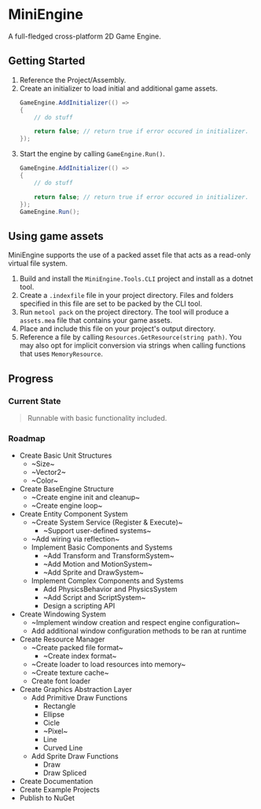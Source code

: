 # MiniEngine
A full-fledged cross-platform 2D Game Engine.

## Getting Started
1. Reference the Project/Assembly.
1. Create an initializer to load initial and additional game assets.
   ```csharp
   GameEngine.AddInitializer(() =>
   {
       // do stuff

       return false; // return true if error occured in initializer.
   });
   ```
1. Start the engine by calling `GameEngine.Run()`.
   ```csharp
   GameEngine.AddInitializer(() =>
   {
       // do stuff

       return false; // return true if error occured in initializer.
   });
   GameEngine.Run();
   ```

## Using game assets
MiniEngine supports the use of a packed asset file that acts as a read-only virtual file system.
1. Build and install the `MiniEngine.Tools.CLI` project and install as a dotnet tool.
1. Create a `.indexfile` file in your project directory. Files and folders specified in this file are set to be packed by the CLI tool.
1. Run `metool pack` on the project directory. The tool will produce a `assets.mea` file that contains your game assets.
1. Place and include this file on your project's output directory.
1. Reference a file by calling `Resources.GetResource(string path)`. You may also opt for implicit conversion via strings when calling functions that uses `MemoryResource`.

## Progress
### Current State
> Runnable with basic functionality included.

### Roadmap
- Create Basic Unit Structures
  - ~Size~
  - ~Vector2~
  - ~Color~
- Create BaseEngine Structure
  - ~Create engine init and cleanup~
  - ~Create engine loop~
- Create Entity Component System
  - ~Create System Service (Register & Execute)~
    - ~Support user-defined systems~
  - ~Add wiring via reflection~
  - Implement Basic Components and Systems
    - ~Add Transform and TransformSystem~
    - ~Add Motion and MotionSystem~
    - ~Add Sprite and DrawSystem~
  - Implement Complex Components and Systems
    - Add PhysicsBehavior and PhysicsSystem
    - ~Add Script and ScriptSystem~
    - Design a scripting API
- Create Windowing System
  - ~Implement window creation and respect engine configuration~
  - Add additional window configuration methods to be ran at runtime
- Create Resource Manager
  - ~Create packed file format~
    - ~Create index format~
  - ~Create loader to load resources into memory~
  - ~Create texture cache~
  - Create font loader
- Create Graphics Abstraction Layer
  - Add Primitive Draw Functions
    - Rectangle
    - Ellipse
    - Cicle
    - ~Pixel~
    - Line
    - Curved Line
  - Add Sprite Draw Functions
    - Draw
    - Draw Spliced
- Create Documentation
- Create Example Projects
- Publish to NuGet
    
